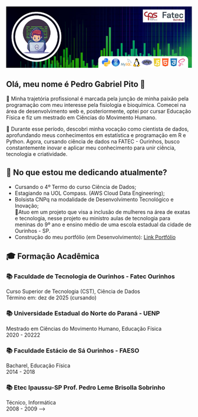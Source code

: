 ![Apresentação Perfil](images/capa.jpg)  

## Olá, meu nome é Pedro Gabriel Pito 👋
📍 Minha trajetória profissional é marcada pela junção de minha paixão pela programação com meu interesse pela fisiologia e bioquímica. Comecei na área de desenvolvimento web e, posteriormente, optei por cursar Educação Física e fiz um mestrado em Ciências do Movimento Humano.  

📍 Durante esse período, descobri minha vocação como cientista de dados, aprofundando meus conhecimentos em estatística e programação em R e Python. Agora, cursando ciência de dados na FATEC - Ourinhos, busco constantemente inovar e aplicar meu conhecimento para unir ciência, tecnologia e criatividade.

## 🎯 No que estou me dedicando atualmente?
- Cursando o 4º Termo do curso Ciência de Dados;
- Estagiando na UOL Compass. (AWS Cloud Data Engineering);
- Bolsista CNPq na modalidade de Desenvolvimento Tecnológico e Inovação;  
    📍Atuo em um projeto que visa a inclusão de mulheres na área de exatas e tecnologia, nesse projeto eu ministro aulas de tecnologia para meninas do 9º ano e ensino médio de uma escola estadual da cidade de Ourinhos - SP.
- Construção do meu portfólio (em Desenvolvimento): [Link Portfólio](https://gabrielpito92.github.io/)

## 🎓 Formação Acadêmica
### 📚 Faculdade de Tecnologia de Ourinhos - Fatec Ourinhos
Curso Superior de Tecnologia (CST), Ciência de Dados  
Término em: dez de 2025 (cursando)  

### 📚 Universidade Estadual do Norte do Paraná - UENP
Mestrado em Ciências do Movimento Humano, Educação Física  
2020 - 20222

### 📚 Faculdade Estácio de Sá Ourinhos - FAESO
Bacharel, Educação Física  
2014 - 2018

### 📚 Etec Ipaussu-SP Prof. Pedro Leme Brisolla Sobrinho
Técnico, Informática  
2008 - 2009 -->
